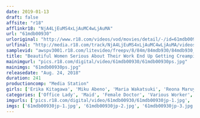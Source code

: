```yaml
---
date: 2019-01-13
draft: false
affsite: "r18"
afflinkr18: "NjA4LjEuMS4xLjAuMC4wLjAuMA"
url: "61mdb00930"
urloriginal: "http://www.r18.com/videos/vod/movies/detail/-/id=61mdb00930"
urlfinal: "http://media.r18.com/track/NjA4LjEuMS4xLjAuMC4wLjAuMA/videos/vod/movies/detail/-/id=61mdb00930"
samplevid: "awspv3001.r18.com/litevideo/freepv/8/84m/84mdb930/84mdb930_dmb_w.mp4"
title: "Beautiful Women Serious About Their Work End Up Getting Creampied During Visits 30 Women 4 Hours Best"
mainimgurl: "pics.r18.com/digital/video/61mdb00930/61mdb00930ps.jpg"
mainimgs: "61mdb00930ps.jpg"
releasedate: "Aug. 24, 2018"
duration: 241
productioncomp: "Media Station"
girls: ['Erika Kitagawa', 'Miku Abeno', 'Maria Wakatsuki', 'Reona Maruyama', 'Yuri Sasahara', 'MIRANO', 'Kano Sakurai', 'Erika Saeki', 'Maya Misaki', 'Rion Izumi']
categories: ['Office Lady', 'Maid', 'Female Doctor', 'Various Worker', 'Big Tits', 'Creampie', 'Over 4 Hours', 'Hi-Def']
imgurls: ['pics.r18.com/digital/video/61mdb00930/61mdb00930jp-1.jpg', 'pics.r18.com/digital/video/61mdb00930/61mdb00930jp-2.jpg', 'pics.r18.com/digital/video/61mdb00930/61mdb00930jp-3.jpg', 'pics.r18.com/digital/video/61mdb00930/61mdb00930jp-4.jpg', 'pics.r18.com/digital/video/61mdb00930/61mdb00930jp-5.jpg', 'pics.r18.com/digital/video/61mdb00930/61mdb00930jp-6.jpg', 'pics.r18.com/digital/video/61mdb00930/61mdb00930jp-7.jpg', 'pics.r18.com/digital/video/61mdb00930/61mdb00930jp-8.jpg', 'pics.r18.com/digital/video/61mdb00930/61mdb00930jp-9.jpg', 'pics.r18.com/digital/video/61mdb00930/61mdb00930jp-10.jpg', 'pics.r18.com/digital/video/61mdb00930/61mdb00930jp-11.jpg', 'pics.r18.com/digital/video/61mdb00930/61mdb00930jp-12.jpg', 'pics.r18.com/digital/video/61mdb00930/61mdb00930jp-13.jpg', 'pics.r18.com/digital/video/61mdb00930/61mdb00930jp-14.jpg', 'pics.r18.com/digital/video/61mdb00930/61mdb00930jp-15.jpg', 'pics.r18.com/digital/video/61mdb00930/61mdb00930jp-16.jpg', 'pics.r18.com/digital/video/61mdb00930/61mdb00930jp-17.jpg', 'pics.r18.com/digital/video/61mdb00930/61mdb00930jp-18.jpg', 'pics.r18.com/digital/video/61mdb00930/61mdb00930jp-19.jpg', 'pics.r18.com/digital/video/61mdb00930/61mdb00930jp-20.jpg']
imgs: ['61mdb00930jp-1.jpg', '61mdb00930jp-2.jpg', '61mdb00930jp-3.jpg', '61mdb00930jp-4.jpg', '61mdb00930jp-5.jpg', '61mdb00930jp-6.jpg', '61mdb00930jp-7.jpg', '61mdb00930jp-8.jpg', '61mdb00930jp-9.jpg', '61mdb00930jp-10.jpg', '61mdb00930jp-11.jpg', '61mdb00930jp-12.jpg', '61mdb00930jp-13.jpg', '61mdb00930jp-14.jpg', '61mdb00930jp-15.jpg', '61mdb00930jp-16.jpg', '61mdb00930jp-17.jpg', '61mdb00930jp-18.jpg', '61mdb00930jp-19.jpg', '61mdb00930jp-20.jpg']
---
```

